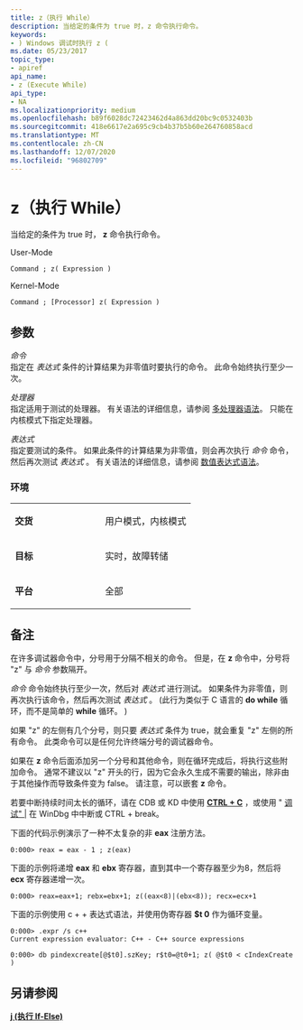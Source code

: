 ```yaml
---
title: z（执行 While）
description: 当给定的条件为 true 时，z 命令执行命令。
keywords:
- ) Windows 调试时执行 z (
ms.date: 05/23/2017
topic_type:
- apiref
api_name:
- z (Execute While)
api_type:
- NA
ms.localizationpriority: medium
ms.openlocfilehash: b89f6028dc72423462d4a863dd20bc9c0532403b
ms.sourcegitcommit: 418e6617e2a695c9cb4b37b5b60e264760858acd
ms.translationtype: MT
ms.contentlocale: zh-CN
ms.lasthandoff: 12/07/2020
ms.locfileid: "96802709"
---
```

# <a name="z-execute-while"></a>z（执行 While）


当给定的条件为 true 时， **z** 命令执行命令。

User-Mode

```dbgcmd
Command ; z( Expression ) 
```

Kernel-Mode

```dbgcmd
Command ; [Processor] z( Expression )
```

## <a name="span-idddk_cmd_execute_while_dbgspanspan-idddk_cmd_execute_while_dbgspanparameters"></a><span id="ddk_cmd_execute_while_dbg"></span><span id="DDK_CMD_EXECUTE_WHILE_DBG"></span>参数


<span id="_______Command______"></span><span id="_______command______"></span><span id="_______COMMAND______"></span>*命令*   
指定在 *表达式* 条件的计算结果为非零值时要执行的命令。 此命令始终执行至少一次。

<span id="_______Processor______"></span><span id="_______processor______"></span><span id="_______PROCESSOR______"></span>*处理器*   
指定适用于测试的处理器。 有关语法的详细信息，请参阅 [多处理器语法](multiprocessor-syntax.md)。 只能在内核模式下指定处理器。

<span id="_______Expression______"></span><span id="_______expression______"></span><span id="_______EXPRESSION______"></span>*表达式*   
指定要测试的条件。 如果此条件的计算结果为非零值，则会再次执行 *命令* 命令，然后再次测试 *表达式* 。 有关语法的详细信息，请参阅 [数值表达式语法](numerical-expression-syntax.md)。

### <a name="span-idenvironmentspanspan-idenvironmentspanspan-idenvironmentspanenvironment"></a><span id="Environment"></span><span id="environment"></span><span id="ENVIRONMENT"></span>环境

<table>
<colgroup>
<col width="50%" />
<col width="50%" />
</colgroup>
<tbody>
<tr class="odd">
<td align="left"><p><strong>交货</strong></p></td>
<td align="left"><p>用户模式，内核模式</p></td>
</tr>
<tr class="even">
<td align="left"><p><strong>目标</strong></p></td>
<td align="left"><p>实时，故障转储</p></td>
</tr>
<tr class="odd">
<td align="left"><p><strong>平台</strong></p></td>
<td align="left"><p>全部</p></td>
</tr>
</tbody>
</table>

 

<a name="remarks"></a>备注
-------

在许多调试器命令中，分号用于分隔不相关的命令。 但是，在 **z** 命令中，分号将 "z" 与 *命令* 参数隔开。

*命令* 命令始终执行至少一次，然后对 *表达式* 进行测试。 如果条件为非零值，则再次执行该命令，然后再次测试 *表达式* 。  (此行为类似于 C 语言的 **do while** 循环，而不是简单的 **while** 循环。 ) 

如果 "z" 的左侧有几个分号，则只要 *表达式* 条件为 true，就会重复 "z" 左侧的所有命令。 此类命令可以是任何允许终端分号的调试器命令。

如果在 **z** 命令后面添加另一个分号和其他命令，则在循环完成后，将执行这些附加命令。 通常不建议以 "z" 开头的行，因为它会永久生成不需要的输出，除非由于其他操作而导致条件变为 false。 请注意，可以嵌套 **z** 命令。

若要中断持续时间太长的循环，请在 CDB 或 KD 中使用 [**CTRL + C**](ctrl-c--break-.md) ，或使用 " [调试" |](debug---break.md) 在 WinDbg 中中断或 CTRL + break。

下面的代码示例演示了一种不太复杂的非 **eax** 注册方法。

```dbgcmd
0:000> reax = eax - 1 ; z(eax)
```

下面的示例将递增 **eax** 和 **ebx** 寄存器，直到其中一个寄存器至少为8，然后将 **ecx** 寄存器递增一次。

```dbgcmd
0:000> reax=eax+1; rebx=ebx+1; z((eax<8)|(ebx<8)); recx=ecx+1
```

下面的示例使用 c + + 表达式语法，并使用伪寄存器 **$t 0** 作为循环变量。

```dbgcmd
0:000> .expr /s c++
Current expression evaluator: C++ - C++ source expressions

0:000> db pindexcreate[@$t0].szKey; r$t0=@t0+1; z( @$t0 < cIndexCreate )
```

## <a name="span-idsee_alsospansee-also"></a><span id="see_also"></span>另请参阅


[**j (执行 If-Else)**](j--execute-if---else-.md)

 

 






